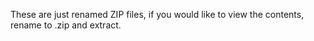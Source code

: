 These are just renamed ZIP files, if you would like to view the contents, rename to .zip and extract.
